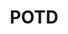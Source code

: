 ---
categories: ["POTD"]
tags: ["docs"] 
title: "POTD"
linkTitle: "POTD"
weight: 2
description: >
  Documentation for Path of the Dovahkiin.
---